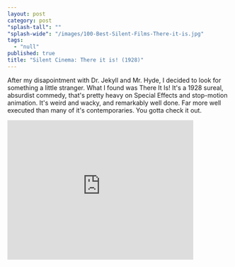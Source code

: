 ```yaml
---
layout: post
category: post
"splash-tall": ""
"splash-wide": "/images/100-Best-Silent-Films-There-it-is.jpg"
tags: 
  - "null"
published: true
title: "Silent Cinema: There it is! (1928)"
---
```



After my disapointment with Dr. Jekyll and Mr. Hyde, I decided to look for something a little stranger. What I found was There It Is! It's a 1928 sureal, absurdist commedy, that's pretty heavy on Special Effects and stop-motion animation. It's weird and wacky, and remarkably well done. Far more well executed than many of it's contemporaries. You gotta check it out. 

<iframe width="420" height="315" style="max-width:100%;" src="https://www.youtube.com/embed/N-lHhP69RFk" frameborder="0" allowfullscreen></iframe>
